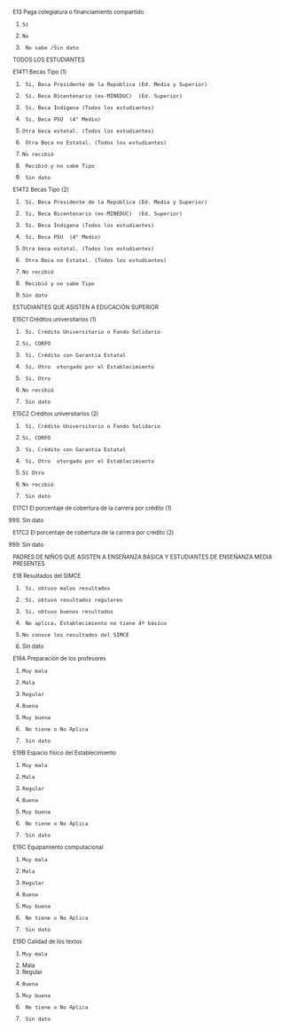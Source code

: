 <font size="0.5">

E13 Paga colegiatura o financiamiento compartido

1.     Sí
2.     No
9.      No sabe /Sin dato

TODOS LOS  ESTUDIANTES

E14T1       Becas       Tipo       (1)

1.      Sí, Beca Presidente de la República (Ed. Media y Superior)
2.      Sí, Beca Bicentenario (ex-MINEDUC)  (Ed. Superior)
3.      Sí, Beca Indígena (Todos los estudiantes)
4.      Sí, Beca PSU  (4° Medio)
5.     Otra beca estatal. (Todos los estudiantes)
6.      Otra Beca no Estatal. (Todos los estudiantes)
7.     No recibió
8.      Recibió y no sabe Tipo
9.      Sin dato

E14T2       Becas       Tipo       (2)

1.      Sí, Beca Presidente de la República (Ed. Media y Superior)
2.      Sí, Beca Bicentenario (ex-MINEDUC)  (Ed. Superior)
3.      Sí, Beca Indígena (Todos los estudiantes)
4.      Sí, Beca PSU  (4° Medio)
5.     Otra beca estatal. (Todos los estudiantes)
6.      Otra Beca no Estatal. (Todos los estudiantes)
7.     No recibió
8.      Recibió y no sabe Tipo
9.     Sin dato

ESTUDIANTES QUE ASISTEN A EDUCACIÓN SUPERIOR

E15C1       Créditos       universitarios       (1)

1.      Sí, Crédito Universitario o Fondo Solidario
2.     Sí, CORFO
3.      Sí, Crédito con Garantía Estatal
4.      Sí, Otro  otorgado por el Establecimiento
5.      Sí, Otro
6.     No recibió
9.      Sin dato

E15C2       Créditos       universitarios       (2)

1.      Sí, Crédito Universitario o Fondo Solidario
2.     Sí, CORFO
3.      Sí, Crédito con Garantía Estatal
4.      Sí, Otro  otorgado por el Establecimiento
5.     Sí Otro
6.     No recibió
9.      Sin dato

E17C1   El   porcentaje   de   cobertura   de   la   carrera   por   crédito   (1)

999. Sin  dato

E17C2   El   porcentaje   de   cobertura   de   la   carrera   por   crédito   (2)

999. Sin  dato

PADRES DE NIÑOS QUE ASISTEN A ENSEÑANZA BÁSICA Y ESTUDIANTES DE ENSEÑANZA
MEDIA  PRESENTES

E18 Resultados del SIMCE

1.      Sí, obtuvo malos resultados
2.      Sí, obtuvo resultados regulares
3.      Sí, obtuvo buenos resultados
8.      No aplica, Establecimiento no tiene 4º básico
9.     No conoce los resultados del SIMCE
99.  Sin  dato

E19A Preparación de los profesores

1.     Muy mala
2.     Mala
3.     Regular
4.     Buena
5.     Muy buena
6.      No tiene o No Aplica
9.      Sin dato

E19B Espacio físico del Establecimiento

1.     Muy mala
2.     Mala
3.     Regular
4.     Buena
5.     Muy buena
6.      No tiene o No Aplica
9.      Sin dato

E19C Equipamiento  computacional

1.     Muy mala
2.     Mala
3.     Regular
4.     Buena
5.     Muy buena
6.      No tiene o No Aplica
9.      Sin dato

E19D Calidad de los textos

1.     Muy mala
2.    Mala
3.    Regular
4.     Buena
5.     Muy buena
6.      No tiene o No Aplica
9.      Sin dato

</font>
